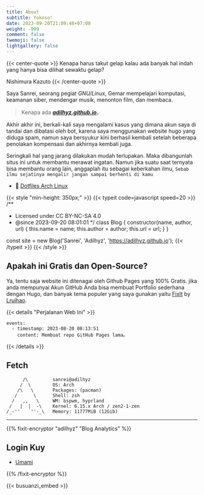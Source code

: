 ```yaml
---
title: About
subtitle: Yokoso!
date: 2023-09-20T21:09:48+07:00
weight: -999
comment: false
twemoji: false
lightgallery: false
---
```


{{< center-quote >}}
Kenapa harus takut gelap kalau ada banyak hal indah yang hanya bisa dilihat sewaktu gelap?

Nishimura Kazuto
{{< /center-quote >}}

Saya Sanrei, seorang pegiat *GNU/Linux*, Gemar mempelajari komputasi, keamanan siber, mendengar musik, menonton film, dan membaca.

> Kenapa ada _***[adilhyz.github.io](adilhyz.github.io)***_。

Akhir akhir ini, berkali-kali saya mengalami kasus yang dimana akun saya di tandai dan dibatasi oleh bot, karena saya menggunakan website hugo yang diduga spam, namun saya bersyukur kini berhasil kembali setelah beberapa penolakan kompensasi dan akhirnya kembali juga.

Seringkali hal yang jarang dilakukan mudah terlupakan. Maka dibangunlah situs ini untuk membantu merawat ingatan. Namun jika suatu saat ternyata bisa membantu orang lain, anggaplah itu sebagai keberkahan ilmu, `Sebab ilmu sejatinya mengalir jangan sampai berhenti di kamu`

- 🫶 [Dotfiles Arch Linux](https://github.com/dotfiles-v1)

{{< style "min-height: 350px;" >}}
{{< typeit code=javascript speed=20 >}}
/**
 * Licensed under CC BY-NC-SA 4.0
 * @since 2023-09-20 08:01:01
 */
class Blog {
  constructor(name, author, url) {
    this.name = name;
    this.author = author;
    this.url = url;
  }
}

const site = new Blog('Sanrei', 'Adilhyz', 'https://adilhyz.github.io');
{{< /typeit >}}
{{< /style >}}

## Apakah ini Gratis dan Open-Source?

Ya, tentu saja website ini ditenagai oleh Github Pages yang 100% Gratis. jika anda mempunyai Akun GitHub Anda bisa membuat Portfolio sederhana dengan Hugo, dan banyak tema populer yang saya gunakan yaitu [FixIt](https://fixit.lruihao.cn/) by [Lruihao](https://github.com/Lruihao/).

{{< details "Perjalanan Web Ini" >}}
```timeline {reverse=true, animation=true, height="280px"}
events:
  - timestamp: 2023-08-20 08:13:51
    content: Membuat repo GitHub Pages lama。
```
{{< /details >}}

## Fetch


``` shell
      /\         sanrei@adilhyz
     /  \        OS: Arch
    /\   \       Packages: (pacman)
   /      \      Shell: zsh
  /   ,,   \     WM: bspwm, hyprland
 /   |  |  -\    Kernel: 6.15.x Arch / zen2-1-zen
/_-''    ''-_\   Memory: 11777MiB (12Gib)
```

---

{{% fixit-encryptor "adilhyz" "Blog Analytics" %}}

## Login Kuy

- [Umami](https://us.umami.is/share/---/adilhyz.github.io)

{{% /fixit-encryptor %}}

{{< busuanzi_embed >}}

<!-- markdownlint-disable-file -->
